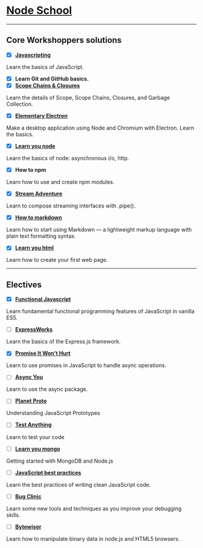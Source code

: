 # [Node School](https://nodeschool.io/)
---
## Core Workshoppers solutions
- [x] __[Javascripting](https://github.com/kazachenok/nodeschool/tree/master/javascripting)__

Learn the basics of JavaScript.
- [x] __Learn Git and GitHub basics.__
- [x] __[Scope Chains & Closures](https://github.com/kazachenok/nodeschool/tree/master/scopechainsclosures)__

Learn the details of Scope, Scope Chains, Closures, and Garbage Collection.
- [x] __[Elementary Electron](https://github.com/kazachenok/nodeschool/tree/master/elementaryelectron)__

Make a desktop application using Node and Chromium with Electron. Learn the basics.
- [x] __[Learn you node](https://github.com/kazachenok/nodeschool/tree/master/learnyounode)__

Learn the basics of node: asynchronous i/o, http.
- [x]  __How to npm__

Learn how to use and create npm modules.
- [x] __[Stream Adventure](https://github.com/kazachenok/nodeschool/tree/master/streamadventure)__

Learn to compose streaming interfaces with .pipe().
- [x] __[How to markdown](https://github.com/kazachenok/nodeschool/tree/master/markdown)__

Learn how to start using Markdown — a lightweight markup language with plain text formatting syntax.
- [x] __[Learn you html](https://github.com/kazachenok/nodeschool/tree/master/learnyouhtml)__

Learn how to create your first web page.

---
## Electives
- [x] __[Functional Javascript](https://github.com/kazachenok/nodeschool/tree/master/functional-javascript)__

Learn fundamental functional programming features of JavaScript in vanilla ES5.
- [ ] __[ExpressWorks]()__

Learn the basics of the Express.js framework.
- [x] __[Promise It Won't Hurt]()__

Learn to use promises in JavaScript to handle async operations.
- [ ] __[Async You]()__

Learn to use the async package.
- [ ] __[Planet Proto]()__

Understanding JavaScript Prototypes
- [ ] __[Test Anything]()__

Learn to test your code
- [ ] __[Learn you mongo]()__

Getting started with MongoDB and Node.js
- [ ] __[JavaScript best practices]()__

Learn the best practices of writing clean JavaScript code.
- [ ] __[Bug Clinic]()__

Learn some new tools and techniques as you improve your debugging skills.
- [ ] __[Bytewiser]()__

Learn how to manipulate binary data in node.js and HTML5 browsers.
